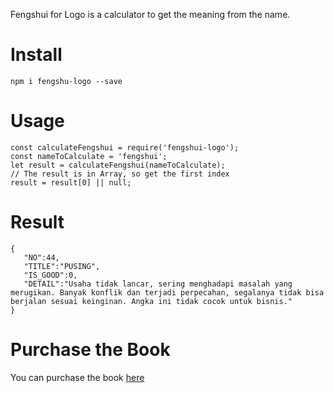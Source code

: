 [logo]: https://github.com/ace3/fengshui-logo/blob/master/cover.jpg?raw=true "Fengshui Untuk Logo"

Fengshui for Logo is a calculator to get the meaning from the name.

# Install

`npm i fengshu-logo --save`

# Usage
```
const calculateFengshui = require('fengshui-logo');
const nameToCalculate = 'fengshui';
let result = calculateFengshui(nameToCalculate);
// The result is in Array, so get the first index
result = result[0] || null;
```

# Result
```
{
   "NO":44,
   "TITLE":"PUSING",
   "IS_GOOD":0,
   "DETAIL":"Usaha tidak lancar, sering menghadapi masalah yang merugikan. Banyak konflik dan terjadi perpecahan, segalanya tidak bisa berjalan sesuai keinginan. Angka ini tidak cocok untuk bisnis."
}
```

# Purchase the Book
You can purchase the book [here](https://ebooks.gramedia.com/books/feng-shui-untuk-logo)
